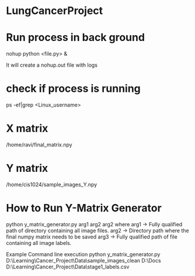 # LungCancerProject


# Run process in back ground

nohup python <file.py> & 

It will create a nohup.out file with logs

# check if process is running

ps -ef|grep <Linux_username>

# X matrix

/home/ravi/final_matrix.npy

# Y matrix

/home/cis1024/sample_images_Y.npy

# How to Run Y-Matrix Generator
python y_matrix_generator.py arg1 arg2 arg2
where arg1 -> Fully qualified path of directory containing all image files.
      arg2 -> Directory path where the final numpy matrix needs to be saved
      arg3 -> Fully qualified path of file containing all image labels.

Example Command line execution
python y_matrix_generator.py D:\Learning\Cancer_Project\Data\sample_images_clean D:\Docs D:\Learning\Cancer_Project\Data\stage1_labels.csv
